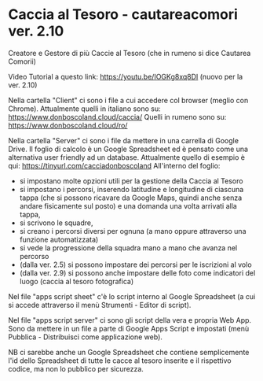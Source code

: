 # Caccia al Tesoro - cautareacomori ver. 2.10
Creatore e Gestore di più Caccie al Tesoro (che in rumeno si dice Cautarea Comorii)

Video Tutorial a questo link: https://youtu.be/IOGKg8xq8DI (nuovo per la ver. 2.10)

Nella cartella "Client" ci sono i file a cui accedere col browser (meglio con Chrome).
Attualmente quelli in italiano sono su: https://www.donboscoland.cloud/caccia/
Quelli in rumeno sono su: https://www.donboscoland.cloud/ro/

Nella cartella "Server" ci sono i file da mettere in una carrella di Google Drive.
Il foglio di calcolo è un Google Spreadsheet ed è pensato come una alternativa user friendly ad un database. Attualmente quello di esempio è qui: https://tinyurl.com/cacciadonboscoland
All'interno del foglio:
  - si impostano molte opzioni utili per la gestione della Caccia al Tesoro
  - si impostano i percorsi, inserendo latitudine e longitudine di ciascuna tappa (che si possono ricavare da Google Maps, quindi anche senza andare fisicamente sul posto) e una domanda una volta arrivati alla tappa,
  - si scrivono le squadre,
  - si creano i percorsi diversi per ognuna (a mano oppure attraverso una funzione automatizzata)
  - si vede la progressione della squadra mano a mano che avanza nel percorso
  - (dalla ver. 2.5) si possono impostare dei percorsi per le iscrizioni al volo
  - (dalla ver. 2.9) si possono anche impostare delle foto come indicatori del luogo (caccia al tesoro fotografica)

Nel file "apps script sheet" c'è lo script interno al Google Spreadsheet (a cui si accede attraverso il menù Strumenti - Editor di script).

Nel file "apps script server" ci sono gli script della vera e propria Web App.
Sono da mettere in un file a parte di Google Apps Script e impostati (menù Pubblica - Distribuisci come applicazione web).

NB ci sarebbe anche un Google Spreadsheet che contiene semplicemente l'id dello Spreadsheet di tutte le cacce al tesoro inserite e il rispettivo codice, ma non lo pubblico per sicurezza.

